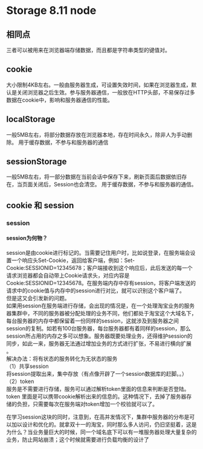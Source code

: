 # Storage 8.11 node
## 相同点
三者可以被用来在浏览器端存储数据，而且都是字符串类型的键值对。
## cookie
大小限制4KB左右。一般由服务器生成，可设置失效时间，如果在浏览器生成，默认是关闭浏览器之后生效。参与服务器通信，一般放在HTTP头部，不易保存过多数据在cookie中，影响和服务器通信的性能。
## localStorage
一般5MB左右，将部分数据存放在浏览器本地，存在时间永久，除非人为手动删除。 用于缓存数据，不参与和服务器的通信
## sessionStorage
一般5MB左右，将一部分数据在当前会话中保存下来，刷新页面后数据依旧存在，当页面关闭后，Session也会清空。 用于缓存数据，不参与和服务器的通信。

## cookie 和 session
### session
#### session为何物？
  session是由cookie进行标记的。当需要记住用户时，比如说登录，在服务端会设置一个响应头Set-Cookie，返回给客户端，例如：Set-Cookie:SESSIONID=12345678；客户端接收到这个响应后，此后发送的每一个请求浏览器都会自动带上Cookie请求头，对应内容是Cookie:SESSIONID=12345678。在服务端内存中存有session，将客户端发送的请求中的cookie值与内存中的session进行对比，就可以识别这个客户端了。  
但是这又会引发新的问题。    
如果用session在服务端进行存储，会出现的情况是，在一个处理淘宝业务的服务器集群中，不同的服务器被分配处理的业务不同，他们都处于淘宝这个大域名下，每台服务器的内存中都保留着一份同样的session，这就涉及到服务器之间session的复制。如若有100台服务器，每台服务器都有着同样的session，那么session所占用的内存之多可以想象。服务器既要处理业务，还得维护session的同步，如此一来，服务器无法通过增加业务的方式进行扩张，不易进行横向扩展  。  
解决办法：将有状态的服务转化为无状态的服务  
（1）共享session  
将session提取出来，集中存放（有点像开辟了一个session数据库的赶脚。。）  
（2）token  
服务是不需要进行存储，服务可以通过解析token里面的信息来判断是否登陆。token 里面是可以携带cookie解析出来的信息的。这种情况下，去掉了服务器存储的负担，只需要每次在服务端对token增加一个校验就可以了。  

在学习session这块的同时，注意到，在高并发情况下，集群中服务器的分布是可以加以设计和优化的。就拿双十一的淘宝，同时那么多人访问，仍旧坚挺着，这是为什么？当业务量巨大的时候，同一个域名底下可以有一堆服务器处理大量复杂的业务，防止网站崩溃；这个时候就需要进行负载均衡的设计了
